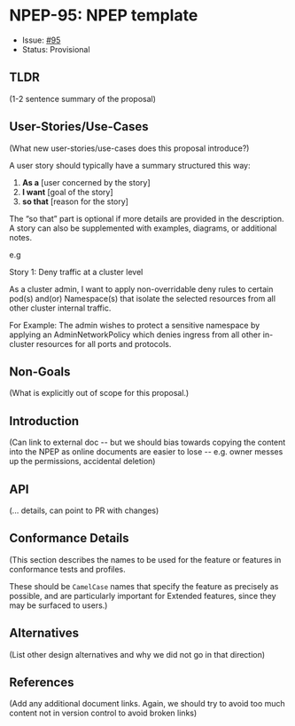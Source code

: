 # NPEP-95: NPEP template

* Issue: [#95](https://github.com/kubernetes-sigs/network-policy-api/issues/95)
* Status: Provisional

## TLDR

(1-2 sentence summary of the proposal)

## User-Stories/Use-Cases

(What new user-stories/use-cases does this proposal introduce?)

A user story should typically have a summary structured this way:

1. **As a** [user concerned by the story]
2. **I want** [goal of the story]
3. **so that** [reason for the story]

The “so that” part is optional if more details are provided in the description.
A story can also be supplemented with examples, diagrams, or additional notes.

e.g

Story 1: Deny traffic at a cluster level

As a cluster admin, I want to apply non-overridable deny rules to certain pod(s)
and(or) Namespace(s) that isolate the selected resources from all other cluster
internal traffic.

For Example: The admin wishes to protect a sensitive namespace by applying an
AdminNetworkPolicy which denies ingress from all other in-cluster resources
for all ports and protocols.

## Non-Goals

(What is explicitly out of scope for this proposal.)

## Introduction

(Can link to external doc -- but we should bias towards copying
the content into the NPEP as online documents are easier to lose
-- e.g. owner messes up the permissions, accidental deletion)

## API

(... details, can point to PR with changes)

## Conformance Details

(This section describes the names to be used for the feature or
features in conformance tests and profiles.

These should be `CamelCase` names that specify the feature as
precisely as possible, and are particularly important for
Extended features, since they may be surfaced to users.)

## Alternatives

(List other design alternatives and why we did not go in that
direction)

## References

(Add any additional document links. Again, we should try to avoid
too much content not in version control to avoid broken links)
